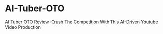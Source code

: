 # AI-Tuber-OTO
AI Tuber OTO Review :Crush The Competition With This AI-Driven Youtube Video Production

